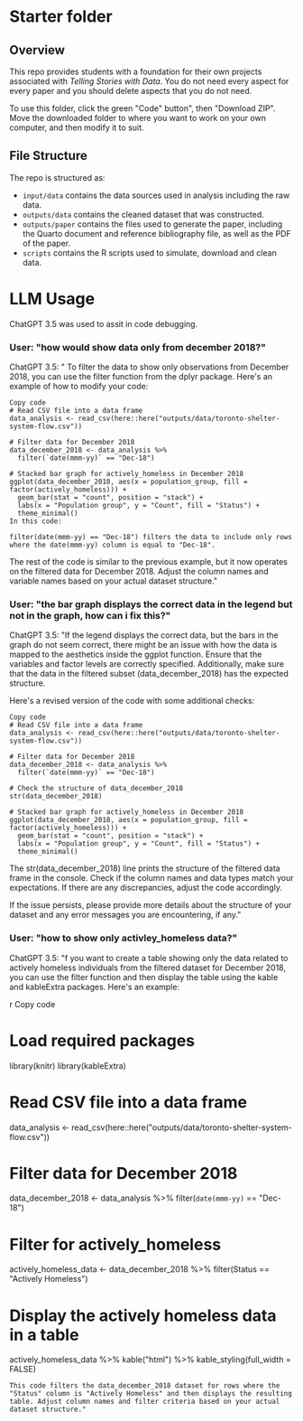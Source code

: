 # Starter folder

## Overview

This repo provides students with a foundation for their own projects associated with *Telling Stories with Data*. You do not need every aspect for every paper and you should delete aspects that you do not need.

To use this folder, click the green "Code" button", then "Download ZIP". Move the downloaded folder to where you want to work on your own computer, and then modify it to suit.

## File Structure

The repo is structured as:

-   `input/data` contains the data sources used in analysis including the raw data.
-   `outputs/data` contains the cleaned dataset that was constructed.
-   `outputs/paper` contains the files used to generate the paper, including the Quarto document and reference bibliography file, as well as the PDF of the paper. 
-   `scripts` contains the R scripts used to simulate, download and clean data.

# LLM Usage 

ChatGPT 3.5 was used to assit in code debugging. 

### User: "how would show data only from december 2018?"

ChatGPT 3.5: "
To filter the data to show only observations from December 2018, you can use the filter function from the dplyr package. Here's an example of how to modify your code:

```{r}
Copy code
# Read CSV file into a data frame
data_analysis <- read_csv(here::here("outputs/data/toronto-shelter-system-flow.csv"))

# Filter data for December 2018
data_december_2018 <- data_analysis %>%
  filter(`date(mmm-yy)` == "Dec-18")

# Stacked bar graph for actively_homeless in December 2018
ggplot(data_december_2018, aes(x = population_group, fill = factor(actively_homeless))) +
  geom_bar(stat = "count", position = "stack") +
  labs(x = "Population group", y = "Count", fill = "Status") +
  theme_minimal()
In this code:

filter(date(mmm-yy) == "Dec-18") filters the data to include only rows where the date(mmm-yy) column is equal to "Dec-18".
```

The rest of the code is similar to the previous example, but it now operates on the filtered data for December 2018.
Adjust the column names and variable names based on your actual dataset structure."

### User: "the bar graph displays the correct data in the legend but not in the graph, how can i fix this?"

ChatGPT 3.5: "If the legend displays the correct data, but the bars in the graph do not seem correct, there might be an issue with how the data is mapped to the aesthetics inside the ggplot function. Ensure that the variables and factor levels are correctly specified. Additionally, make sure that the data in the filtered subset (data_december_2018) has the expected structure.

Here's a revised version of the code with some additional checks:

```{r}
Copy code
# Read CSV file into a data frame
data_analysis <- read_csv(here::here("outputs/data/toronto-shelter-system-flow.csv"))

# Filter data for December 2018
data_december_2018 <- data_analysis %>%
  filter(`date(mmm-yy)` == "Dec-18")

# Check the structure of data_december_2018
str(data_december_2018)

# Stacked bar graph for actively_homeless in December 2018
ggplot(data_december_2018, aes(x = population_group, fill = factor(actively_homeless))) +
  geom_bar(stat = "count", position = "stack") +
  labs(x = "Population group", y = "Count", fill = "Status") +
  theme_minimal()
```
The str(data_december_2018) line prints the structure of the filtered data frame in the console. Check if the column names and data types match your expectations. If there are any discrepancies, adjust the code accordingly.

If the issue persists, please provide more details about the structure of your dataset and any error messages you are encountering, if any."

### User: "how to show only activley_homeless data?"

ChatGPT 3.5: "f you want to create a table showing only the data related to actively homeless individuals from the filtered dataset for December 2018, you can use the filter function and then display the table using the kable and kableExtra packages. Here's an example:

r
Copy code
# Load required packages
library(knitr)
library(kableExtra)

# Read CSV file into a data frame
data_analysis <- read_csv(here::here("outputs/data/toronto-shelter-system-flow.csv"))

# Filter data for December 2018
data_december_2018 <- data_analysis %>%
  filter(`date(mmm-yy)` == "Dec-18")

# Filter for actively_homeless
actively_homeless_data <- data_december_2018 %>%
  filter(Status == "Actively Homeless")

# Display the actively homeless data in a table
actively_homeless_data %>%
  kable("html") %>%
  kable_styling(full_width = FALSE)

```
This code filters the data_december_2018 dataset for rows where the "Status" column is "Actively Homeless" and then displays the resulting table. Adjust column names and filter criteria based on your actual dataset structure."

